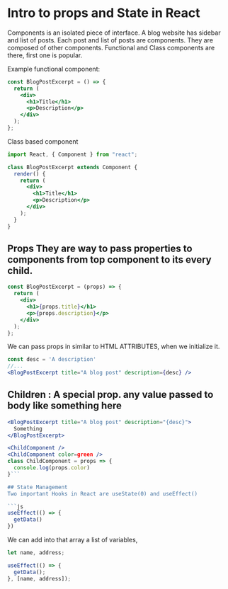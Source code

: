 # Intro to props and State in React

Components is an isolated piece of interface. A blog website has sidebar and list of posts. Each post and list of posts are components. They are composed of other components.
Functional and Class components are there, first one is popular.

Example functional component:

```jsx
const BlogPostExcerpt = () => {
  return (
    <div>
      <h1>Title</h1>
      <p>Description</p>
    </div>
  );
};
```

Class based component

```jsx
import React, { Component } from "react";

class BlogPostExcerpt extends Component {
  render() {
    return (
      <div>
        <h1>Title</h1>
        <p>Description</p>
      </div>
    );
  }
}
```

## Props They are way to pass properties to components from top component to its every child.

```jsx
const BlogPostExcerpt = (props) => {
  return (
    <div>
      <h1>{props.title}</h1>
      <p>{props.description}</p>
    </div>
  );
};
```

We can pass props in similar to HTML ATTRIBUTES, when we initialize it.

```jsx
const desc = 'A description'
//...
<BlogPostExcerpt title="A blog post" description={desc} />
```

## Children : A special prop. any value passed to body like something here

```jsx
<BlogPostExcerpt title="A blog post" description="{desc}">
  Something
</BlogPostExcerpt>
```

````jsx
<ChildComponent />
<ChildComponent color=green />
class ChildComponent = props => {
  console.log(props.color)
}```

## State Management
Two important Hooks in React are useState(0) and useEffect()

```js
useEffect(() => {
  getData()
})
````

We can add into that array a list of variables,

```jsx
let name, address;

useEffect(() => {
  getData();
}, [name, address]);
```
